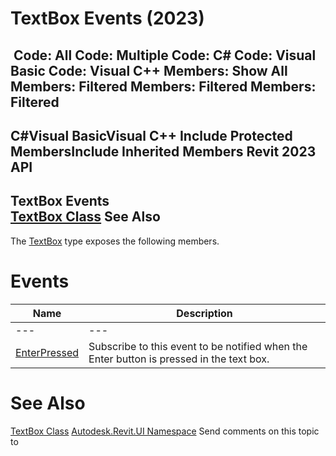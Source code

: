 # TextBox Events (2023)

﻿
 Code: All Code: Multiple Code: C# Code: Visual Basic Code: Visual C++  Members: Show All Members: Filtered Members: Filtered Members: Filtered   
---  
C#Visual BasicVisual C++
Include Protected MembersInclude Inherited Members
Revit 2023 API  
---  
TextBox Events  
[TextBox Class](5cfff6ff-3982-e8f7-a3c8-43d93204d41a.md "TextBox Class") See Also  
---  
The [TextBox](5cfff6ff-3982-e8f7-a3c8-43d93204d41a.md "TextBox Class") type exposes the following members.
# Events
| Name | Description |
| --- | --- |
| --- | --- | --- |
| [EnterPressed](7401a1cf-5dd6-f1ca-3cae-3ab5acf5f2ac.md "EnterPressed Event") | Subscribe to this event to be notified when the Enter button is pressed in the text box. |

# See Also
[TextBox Class](5cfff6ff-3982-e8f7-a3c8-43d93204d41a.md "TextBox Class")
[Autodesk.Revit.UI Namespace](e86fd90a-8957-02a6-da7f-ced248966e3e.md "Autodesk.Revit.UI Namespace")
Send comments on this topic to 